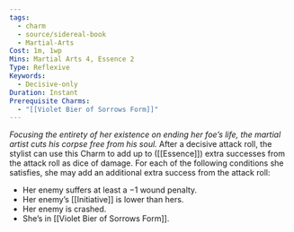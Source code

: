 ```yaml
---
tags:
  - charm
  - source/sidereal-book
  - Martial-Arts
Cost: 1m, 1wp
Mins: Martial Arts 4, Essence 2
Type: Reflexive
Keywords:
  - Decisive-only
Duration: Instant
Prerequisite Charms:
  - "[[Violet Bier of Sorrows Form]]"
---
```

*Focusing the entirety of her existence on ending her foe’s life, the martial artist cuts his corpse free from his soul.*
After a decisive attack roll, the stylist can use this Charm to add up to ([[Essence]]) extra successes from the attack roll as dice of damage. For each of the following conditions she satisfies, she may add an additional extra success from the attack roll: 
- Her enemy suffers at least a −1 wound penalty. 
- Her enemy’s [[Initiative]] is lower than hers. 
- Her enemy is crashed. 
- She’s in [[Violet Bier of Sorrows Form]].